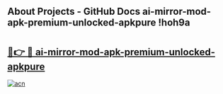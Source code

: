 ## About Projects - GitHub Docs ai-mirror-mod-apk-premium-unlocked-apkpure !hoh9a

# <h2><a href="https://andorid.site?title=ai-mirror-mod-apk-premium-unlocked-apkpure&ref=13PRO">🔗👉 🔴 ai-mirror-mod-apk-premium-unlocked-apkpure</a></h2>

[![acn](https://github.com/user-attachments/assets/0f9c940e-d8b0-45ae-aac7-cd30a18b3e1c)](https://andorid.site?title=ai-mirror-mod-apk-premium-unlocked-apkpure&ref=13PRO)

